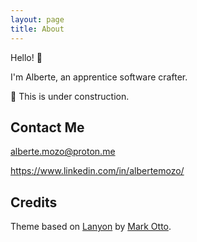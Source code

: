 ```yaml
---
layout: page
title: About
---
```


<p class="message">
  Hello! 👋

  I'm Alberte, an apprentice software crafter.
</p>

🚧 This is under construction.

## Contact Me

<alberte.mozo@proton.me>

<https://www.linkedin.com/in/albertemozo/>

## Credits

Theme based on [Lanyon](https://github.com/poole/lanyon) by [Mark Otto](https://markdotto.com/).